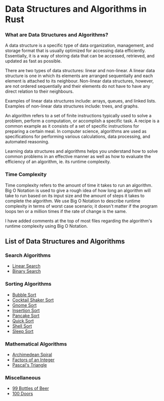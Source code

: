 # Data Structures and Algorithms in Rust

### What are Data Structures and Algorithms?

A data structure is a specific type of data organization, management, and storage format that is usually
optimized for accessing data efficiently. Essentially, it is a way of storing data that can be accessed, retrieved, 
and updated as fast as possible.

There are two types of data structures: linear and non-linear. A linear data structure is one in which its elements
are arranged sequentially and each element is attached to its neighbour. Non-linear data structures, however, are not
ordered sequentially and their elements do not have to have any direct relation to their neighbours.

Examples of linear data structures include: arrays, queues, and linked lists. Examples of non-linear data structures 
include: trees, and graphs.

An algorithm refers to a set of finite instructions typically used to solve a problem, perform a computation, or
accomplish a specific task. A recipe is a common example as it consists of a set of specific instructions for
preparing a certain meal. In computer science, algorithms are used as specifications for performing various 
calculations, data processing, and automated reasoning.

Learning data structures and algorithms helps you understand how to solve common problems in an effective manner
as well as how to evaluate the efficiency of an algorithm, ie. its runtime complexity.

### Time Complexity

Time complexity refers to the amount of time it takes to run an algorithm. Big O Notation is used to give a rough 
idea of how long an algorithm will take to run based on its input size and the amount of steps it takes to complete 
the algorithm. We use Big O Notation to describe runtime complexity in terms of worst case scenario; it 
doesn't matter if the program loops ten or a million times if the rate of change is the same. 

I have added comments at the top of most files regarding the algorithm's runtime complexity using Big O Notation.

## List of Data Structures and Algorithms

### Search Algorithms
* [Linear Search](https://github.com/0xIchigo/Data-Structures-and-Algorithms-in-Rust/blob/main/src/linear_search.rs)
* [Binary Search](https://github.com/0xIchigo/Data-Structures-and-Algorithms-in-Rust/blob/main/src/binary_search.rs)

### Sorting Algorithms
* [Bubble Sort](https://github.com/0xIchigo/Data-Structures-and-Algorithms-in-Rust/blob/main/src/bubble_sort.rs)
* [Cocktail Shaker Sort](https://github.com/0xIchigo/Data-Structures-and-Algorithms-in-Rust/blob/main/src/cocktail_shaker_sort.rs)
* [Gnome Sort](https://github.com/0xIchigo/Data-Structures-and-Algorithms-in-Rust/blob/main/src/gnome_sort.rs)
* [Insertion Sort](https://github.com/0xIchigo/Data-Structures-and-Algorithms-in-Rust/blob/main/src/insertion_sort.rs)
* [Pancake Sort](https://github.com/0xIchigo/Data-Structures-and-Algorithms-in-Rust/blob/main/src/pancake_sort.rs)
* [Quick Sort](https://github.com/0xIchigo/Data-Structures-and-Algorithms-in-Rust/blob/main/src/quick_sort.rs)
* [Shell Sort](https://github.com/0xIchigo/Data-Structures-and-Algorithms-in-Rust/blob/main/src/shell_sort.rs)
* [Sleep Sort](https://github.com/0xIchigo/Data-Structures-and-Algorithms-in-Rust/blob/main/src/sleep_sort.rs)

### Mathematical Algorithms
* [Archimedean Spiral](https://github.com/0xIchigo/Data-Structures-and-Algorithms-in-Rust/blob/main/src/archimedean_spiral.rs)
* [Factors of an Integer](https://github.com/0xIchigo/Data-Structures-and-Algorithms-in-Rust/blob/main/src/factors_of_an_integer.rs)
* [Pascal's Triangle](https://github.com/0xIchigo/Data-Structures-and-Algorithms-in-Rust/blob/main/src/pascals_triangle.rs)

### Miscellaneous
* [99 Bottles of Beer](https://github.com/0xIchigo/Data-Structures-and-Algorithms-in-Rust/blob/main/src/99_bottles_of_beer.rs)
* [100 Doors](https://github.com/0xIchigo/Data-Structures-and-Algorithms-in-Rust/blob/main/src/100_doors.rs)